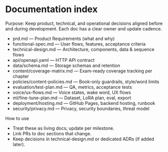 # Documentation index

Purpose: Keep product, technical, and operational decisions aligned before and during development. Each doc has a clear owner and update cadence.

- prd.md — Product Requirements (what and why)
- functional-spec.md — User flows, features, acceptance criteria
- technical-design.md — Architecture, components, data & sequence flows
- api/openapi.yaml — HTTP API contract
- data/schema.md — Storage schemas and retention
- content/coverage-matrix.md — Exam-ready coverage tracking per chapter
- policies/content-policies.md — Book-only guardrails, style/word limits
- evaluation/test-plan.md — QA, metrics, acceptance tests
- voice/ux-flows.md — Voice states, wake word, UX flows
- ml/fine-tune-plan.md — Dataset, LoRA plan, eval, export
- deployment/hosting.md — GitHub Pages, backend hosting, runbook
- security/privacy.md — Privacy, security boundaries, threat model

How to use
- Treat these as living docs; update per milestone.
- Link PRs to doc sections that change.
- Keep decisions in technical-design.md or dedicated ADRs (if added later).

